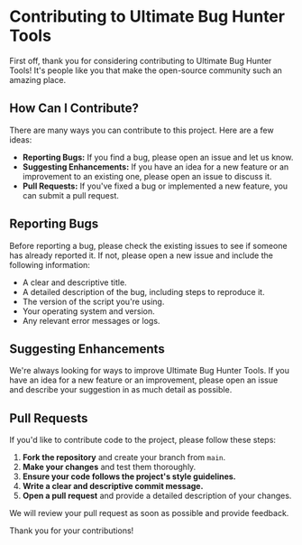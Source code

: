 # Contributing to Ultimate Bug Hunter Tools

First off, thank you for considering contributing to Ultimate Bug Hunter Tools! It's people like you that make the open-source community such an amazing place.

## How Can I Contribute?

There are many ways you can contribute to this project. Here are a few ideas:

* **Reporting Bugs:** If you find a bug, please open an issue and let us know.
* **Suggesting Enhancements:** If you have an idea for a new feature or an improvement to an existing one, please open an issue to discuss it.
* **Pull Requests:** If you've fixed a bug or implemented a new feature, you can submit a pull request.

## Reporting Bugs

Before reporting a bug, please check the existing issues to see if someone has already reported it. If not, please open a new issue and include the following information:

* A clear and descriptive title.
* A detailed description of the bug, including steps to reproduce it.
* The version of the script you're using.
* Your operating system and version.
* Any relevant error messages or logs.

## Suggesting Enhancements

We're always looking for ways to improve Ultimate Bug Hunter Tools. If you have an idea for a new feature or an improvement, please open an issue and describe your suggestion in as much detail as possible.

## Pull Requests

If you'd like to contribute code to the project, please follow these steps:

1.  **Fork the repository** and create your branch from `main`.
2.  **Make your changes** and test them thoroughly.
3.  **Ensure your code follows the project's style guidelines.**
4.  **Write a clear and descriptive commit message.**
5.  **Open a pull request** and provide a detailed description of your changes.

We will review your pull request as soon as possible and provide feedback.

Thank you for your contributions!
